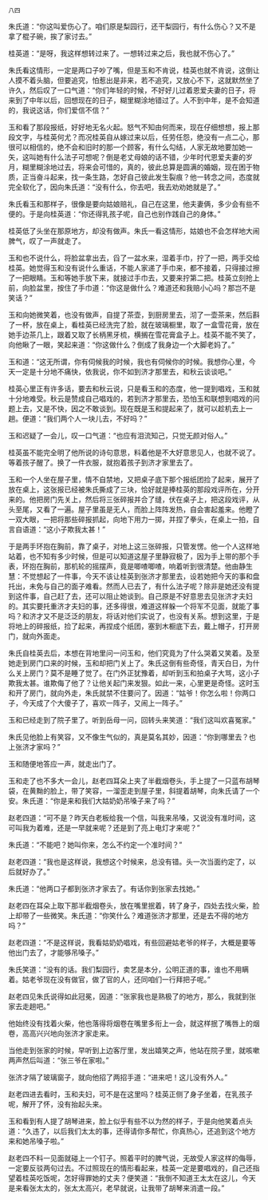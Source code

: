     八四 

   朱氏道：“你这叫爱伤心了。咱们原是梨园行，还干梨园行，有什么伤心？又不是拿了棍子碗，挨了家讨去。”

   桂英道：“是呀，我这样想转过来了。一想转过来之后，我也就不伤心了。”

   朱氏看这情形，一定是两口子吵了嘴，但是玉和不肯说，桂英也就不肯说，这倒让人摸不着头脑，但要追究，怕惹出是非来，若不追究，又放心不下，这就默然坐了许久，然后叹了一口气道：“你们年轻的时候，不好好儿过着恩爱夫妻的日子，将来到了中年以后，回想现在的日子，糊里糊涂地错过了。人不到中年，是不会知道的，我说这话，你们爱信不信？”

   玉和看了那段报纸，好好地无名火起。怒气不知由何而来，现在仔细想想，报上那段文字，与桂英何尤？而况桂英自从嫁过来以后，任劳任怨，绝没有一点二心，那很可以相信的，绝不会和旧时的那一个顾客，有什么勾结，人家无故地要加她一矢，这叫她有什么法子可想呢？倒是老丈母娘的话不错，少年时代恩爱夫妻的岁月，糊里糊涂地过去，将来会可惜的，真的，彼此总算是圆满的婚姻，现在困于物质，正当奋斗起来，找一条生路，怎好自己彼此发生裂痕？他一转念之间，态度就完全软化了，因向朱氏道：“没有什么，你去吧，我去劝劝她就是了。”

   朱氏看玉和那样子，很像是要向姑娘赔礼，自己在这里，他夫妻俩，多少会有些不便的。于是向桂英道：“你还得乳孩子呢，自己也别作践自己的身体。”

   桂英低了头坐在那原地方，却没有做声。朱氏一看这情形，姑娘也不会怎样地大闹脾气，叹了一声就走了。

   玉和也不说什么，将脸盆拿出去，舀了一盆水来，湿着手巾，拧了一把，两手交给桂英。她觉得玉和没有说什么重话，不能人家递了手巾来，都不接着，只得接过擦了一把眼睛。玉和等她手放下来，就接过手巾去，又要来拧第二把。桂英立刻抢上前，向脸盆里，按住了手巾道：“你这是做什么？难道还和我赔小心吗？那岂不是笑话？”

   玉和向她微笑着，也没有做声，自提了茶壶，到厨房里去，沏了一壶茶来，然后斟了一杯，放在桌上，看桂英已经洗完了脸，就在玻璃橱里，取了一盒雪花膏，放在她手边茶几上，跟着又取了长柄黑牙梳，横搁在雪花膏盒子上。桂英不能不笑了，向他瞅了一眼，笑起来道：“你这做什么？倒成了我身边一个大脚老妈了。”

   玉和道：“这无所谓，你有伺候我的时候，我也有伺候你的时候。我想你心里，今天一定是十分地不痛快，依我说，你不如到济才那里去，和秋云谈谈吧。”

   桂英心里正有许多话，要去和秋云说，只是看玉和的态度，他一提到唱戏，玉和就十分地难受。秋云是赞成自己唱戏的，若到济才那里去，恐怕玉和联想到唱戏的问题上去，又是不快，因之不敢谈到。现在既是玉和提起来了，就可以趁机去上一趟。便道：“我们两个人一块儿去，不好吗？”

   玉和迟疑了一会儿，叹一口气道：“也应有泪流知己，只觉无颜对俗人。”

   桂英虽不能完全明了他所说的诗句意思，料着他是不大好意思见人，也就不说了。等着孩子醒了。换了一件衣服，就抱着孩子到济才家里去了。

   玉和一个人坐在屋子里，情不自禁地，又把桌子底下那个报纸团捡了起来，展开了放在桌上，这张报已经被朱氏撕成了三块，恰好就是捧桂英的那段戏评所在，分开来的。他把房门先关上，然后将三张碎报并合了缝，伏在桌子上，把这段戏评，从头至尾，又看了一遍。屋子里虽是无人，而脸上阵阵发热，自会害起羞来。他瞪了一双大眼，一把将那些碎报抓起，向地下用力一掷，并捏了拳头，在桌上一拍，自言自语道：“这小子欺我太甚！”

   于是两手环抱在胸前，靠了桌子，对地上这三张碎报，只管发愣。他一个人这样地站着，也不知有多少时候，但是可以知道这屋子里静寂极了，因为手上带的那个手表，环抱在胸前，那机轮的摇摆声，竟是唧喳唧喳，响着听到很清楚。他由静生慧：不觉想起了一件事，今天不该让桂英到张济才那里去，设若她把今天的事和盘托出，未免与自己的面子难看。然而人已去了，有什么法子呢？除非是她还没有提到这件事，自己赶了去，还可以阻止她谈到。自己原是不好意思去见张济才夫妇的。其实要托重济才夫妇的事，还多得很，难道这样躲一个将军不见面，就能了事吗？和济才又不是泛泛的朋友，将话对他们实说了，也没有关系。想到这里，于是将地上的碎报纸，捡了起来，再捏成个纸团，塞到木橱底下去，戴上帽子，打开房门，就向外面走。

   朱氏自桂英去后，本想在背地里问一问玉和，他们究竟为了什么哭着又笑着。及至她走到房门口来的时候，玉和却把门关上了。朱氏这倒有些奇怪，青天白日，为什么关上房门？莫不是睡了觉了。在门外正犹豫着，却听到玉和拍桌子大骂，这小子欺我太甚。谁欺侮了他了？让他关起门来发狠。如此一来，心里更是奇怪。这时玉和开了房门，就向外走，朱氏就禁不住要问了。因道：“姑爷！你怎么啦！你两口子，今天成了个大傻子了，喜欢一阵子，又闹上一阵子。”

   玉和已经走到了院子里了。听到岳母一问，回转头来笑道：“我们这叫欢喜冤家。”

   朱氏见他脸上有笑容，又不像生气似的，真是莫名其妙，因道：“你到哪里去？也上张济才家吗？”

   玉和随便地答应一声，就走出门了。

   玉和走了也不多大一会儿，赵老四耳朵上夹了半截烟卷头，手上提了一只蓝布胡琴袋，在黄黝的脸上，带了笑容，一溜歪走到屋子里，斜提着胡琴，向朱氏请了一个安。朱氏道：“你是来和我们大姑奶奶吊嗓子来了吗？”

   赵老四道：“可不是？昨天白老板给我一个信，叫我来吊嗓，又说没有准时间，这可叫我为着难，还是一早就来呢？还是到了亮上电灯才来呢？”

   朱氏道：“不能吧？她叫你来，怎么不约定一个准时间？”

   赵老四道：“我也是这样说，我想这个时候来，总没有错。头一次当面约定了，以后就好办了。”

   朱氏道：“他两口子都到张济才家去了。有话你到张家去找她。”

   赵老四在耳朵上取下那半截烟卷头，放在嘴里抿着，转了身子，四处去找火柴，脸上却带了一些微笑。朱氏道：“你笑什么？难道张济才那里，还是去不得的地方吗？”

   赵老四道：“不是这样说，我看姑奶奶唱戏，有些回避姑老爷的样子，大概是要等他出门去了，才能够吊嗓子。”

   朱氏笑道：“没有的话。我们梨园行，卖艺是本分，公明正道的事，谁也不用瞒着。姑老爷现在没有做官，做了官的人，还同咱们一行拜把子呢。”

   赵老四见朱氏说得如此冠冕，因道：“张家我也是熟极了的地方，那么，我就到张家去走趟吧。”

   他始终没有找着火柴，他也落得将烟卷在嘴里多衔上一会，就这样抿了嘴唇上的烟卷，高高兴兴地向张济才家走来。

   当他走到张家的时候，早听到上边客厅里，发出嬉笑之声，他站在院子里，就咳嗽两声然后叫道：“张三爷在家啦。”

   张济才隔了玻璃窗子，就向他招了两招手道：“进来吧！这儿没有外人。”

   赵老四进去看时，玉和夫妇，可不是在这里吗？桂英正侧了身子坐着，在乳孩子呢，解开了怀，没有抬起头来。

   玉和看到有人提了胡琴进来，脸上似乎有些不以为然的样子，于是向他笑着点头道：“久违了，以后我们太太的事，还得请你多帮忙，你真热心，还追到这个地方来和她吊嗓子啦。”

   赵老四不料一见面就碰上一个钉子。照着平时的脾气说，无故受人家这样的侮辱，一定要反驳两句过去。不过照现在的情形看起来，桂英一定是要唱戏的，自己还指望着桂英吃饭呢，怎好得罪她的丈夫？便笑道：“我倒不知道王太太在这儿，今天是来看张太太的，张太太高兴，老早就说，让我带了胡琴来消遣一段。”

